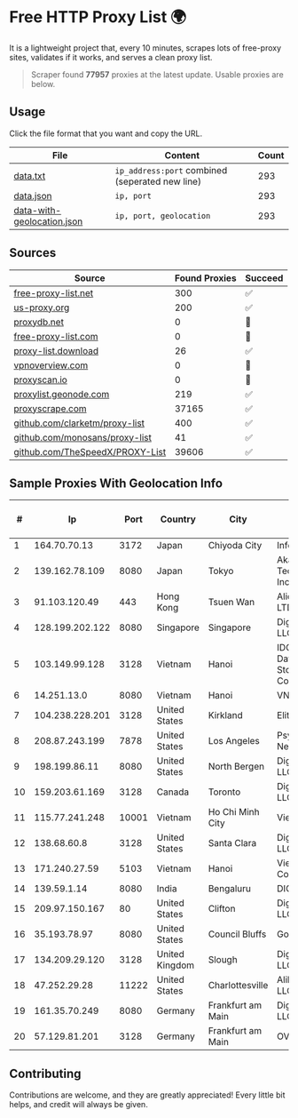 
# Free HTTP Proxy List 🌍

It is a lightweight project that, every 10 minutes, scrapes lots of free-proxy sites, validates if it works, and serves a clean proxy list.


> Scraper found **77957** proxies at the latest update. Usable proxies are below.

## Usage

Click the file format that you want and copy the URL.


|File|Content|Count|
|----|-------|-----|
|[data.txt](https://raw.githubusercontent.com/themiralay/Proxy-List-World/master/data.txt)|`ip_address:port` combined (seperated new line)|293|
|[data.json](https://raw.githubusercontent.com/themiralay/Proxy-List-World/master/data.json)|`ip, port`|293|
|[data-with-geolocation.json](https://raw.githubusercontent.com/themiralay/Proxy-List-World/master/data-with-geolocation.json)|`ip, port, geolocation`|293|

## Sources

|Source|Found Proxies|Succeed|
|------|-------------|-------|
|[free-proxy-list.net](https://free-proxy-list.net)|300|✅|
|[us-proxy.org](https://www.us-proxy.org)|200|✅|
|[proxydb.net](http://proxydb.net)|0|🚫|
|[free-proxy-list.com](https://free-proxy-list.com/?page=&port=&type%5B%5D=http&type%5B%5D=https&up_time=0&search=Search)|0|🚫|
|[proxy-list.download](https://www.proxy-list.download/HTTP)|26|✅|
|[vpnoverview.com](https://vpnoverview.com/privacy/anonymous-browsing/free-proxy-servers)|0|🚫|
|[proxyscan.io](https://www.proxyscan.io)|0|🚫|
|[proxylist.geonode.com](https://proxylist.geonode.com/api/proxy-list?limit=300&page=1&sort_by=lastChecked&sort_type=desc&protocols=http,https)|219|✅|
|[proxyscrape.com](https://api.proxyscrape.com/v2/?request=displayproxies&protocol=http&timeout=10000&country=all&ssl=all&anonymity=all)|37165|✅|
|[github.com/clarketm/proxy-list](https://raw.githubusercontent.com/clarketm/proxy-list/master/proxy-list-raw.txt)|400|✅|
|[github.com/monosans/proxy-list](https://raw.githubusercontent.com/monosans/proxy-list/main/proxies/http.txt)|41|✅|
|[github.com/TheSpeedX/PROXY-List](https://raw.githubusercontent.com/TheSpeedX/PROXY-List/master/http.txt)|39606|✅|


## Sample Proxies With Geolocation Info

|#|Ip|Port|Country|City|Internet Service Provider|
|-|--|----|-------|----|-------------------------|
|1|164.70.70.13|3172|Japan|Chiyoda City|InfoSphere|
|2|139.162.78.109|8080|Japan|Tokyo|Akamai Technologies, Inc.|
|3|91.103.120.49|443|Hong Kong|Tsuen Wan|Alice Networks LTD|
|4|128.199.202.122|8080|Singapore|Singapore|DigitalOcean, LLC|
|5|103.149.99.128|3128|Vietnam|Hanoi|IDC VietNam Data Joint Stock Company|
|6|14.251.13.0|8080|Vietnam|Hanoi|VNPT|
|7|104.238.228.201|3128|United States|Kirkland|EliteWork LLC|
|8|208.87.243.199|7878|United States|Los Angeles|Psychz Networks|
|9|198.199.86.11|8080|United States|North Bergen|DigitalOcean, LLC|
|10|159.203.61.169|3128|Canada|Toronto|DigitalOcean, LLC|
|11|115.77.241.248|10001|Vietnam|Ho Chi Minh City|Viettel Group|
|12|138.68.60.8|3128|United States|Santa Clara|DigitalOcean, LLC|
|13|171.240.27.59|5103|Vietnam|Hanoi|Viettel Corporation|
|14|139.59.1.14|8080|India|Bengaluru|DIGITALOCEAN|
|15|209.97.150.167|80|United States|Clifton|DigitalOcean, LLC|
|16|35.193.78.97|8080|United States|Council Bluffs|Google LLC|
|17|134.209.29.120|3128|United Kingdom|Slough|DigitalOcean, LLC|
|18|47.252.29.28|11222|United States|Charlottesville|Alibaba Cloud LLC|
|19|161.35.70.249|8080|Germany|Frankfurt am Main|DigitalOcean, LLC|
|20|57.129.81.201|3128|Germany|Frankfurt am Main|OVH SAS|



## Contributing

Contributions are welcome, and they are greatly appreciated! Every
little bit helps, and credit will always be given.

